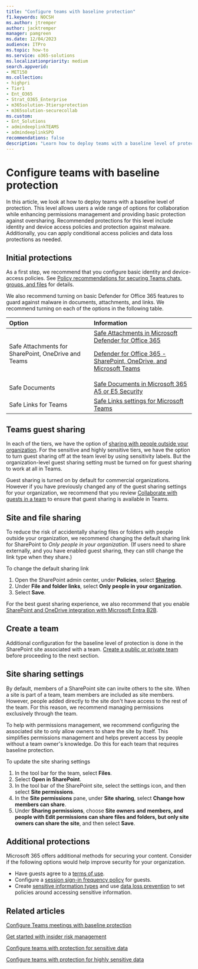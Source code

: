 ```yaml
---
title: "Configure teams with baseline protection"
f1.keywords: NOCSH
ms.author: jtremper
author: jacktremper
manager: pamgreen
ms.date: 12/04/2023
audience: ITPro
ms.topic: how-to
ms.service: o365-solutions
ms.localizationpriority: medium
search.appverid:
- MET150
ms.collection: 
- highpri
- Tier1
- Ent_O365
- Strat_O365_Enterprise
- m365solution-3tiersprotection
- m365solution-securecollab
ms.custom:
- Ent_Solutions
- admindeeplinkTEAMS
- admindeeplinkSPO
recommendations: false
description: "Learn how to deploy teams with a baseline level of protection."
---
```


# Configure teams with baseline protection

In this article, we look at how to deploy teams with a baseline level of protection. This level allows users a wide range of options for collaboration while enhancing permissions management and providing basic protection against oversharing. Recommended protections for this level include identity and device access policies and protection against malware. Additionally, you can apply conditional access policies and data loss protections as needed.

## Initial protections

As a first step, we recommend that you configure basic identity and device-access policies. See [Policy recommendations for securing Teams chats, groups, and files](../security/office-365-security/zero-trust-identity-device-access-policies-teams.md) for details.

We also recommend turning on basic Defender for Office 365 features to guard against malware in documents, attachments, and links. We recommend turning on each of the options in the following table.

|Option|Information|
|:------|:-----------|
|Safe Attachments for SharePoint, OneDrive and Teams|[Safe Attachments in Microsoft Defender for Office 365](../security/office-365-security/safe-attachments-about.md) <p> [Defender for Office 365 - SharePoint, OneDrive, and Microsoft Teams](../security/office-365-security/safe-attachments-for-spo-odfb-teams-about.md)|
|Safe Documents|[Safe Documents in Microsoft 365 A5 or E5 Security](../security/office-365-security/safe-documents-in-e5-plus-security-about.md)|
|Safe Links for Teams|[Safe Links settings for Microsoft Teams](../security/office-365-security/safe-links-about.md#safe-links-settings-for-microsoft-teams)|

## Teams guest sharing

In each of the tiers, we have the option of [sharing with people outside your organization](collaborate-with-people-outside-your-organization.md). For the sensitive and highly sensitive tiers, we have the option to turn guest sharing off at the team level by using sensitivity labels. But the organization-level guest sharing setting must be turned on for guest sharing to work at all in Teams.

Guest sharing is turned on by default for commercial organizations. However if you have previously changed any of the guest sharing settings for your organization, we recommend that you review [Collaborate with guests in a team](collaborate-as-team.md) to ensure that guest sharing is available in Teams.

## Site and file sharing

To reduce the risk of accidentally sharing files or folders with people outside your organization, we recommend changing the default sharing link for SharePoint to *Only people in your organization*. (If users need to share externally, and you have enabled guest sharing, they can still change the link type when they share.)

To change the default sharing link

1. Open the SharePoint admin center, under **Policies**, select <a href="https://go.microsoft.com/fwlink/?linkid=2185222" target="_blank">**Sharing**</a>.
1. Under **File and folder links**, select **Only people in your organization**.
1. Select **Save**.

For the best guest sharing experience, we also recommend that you enable [SharePoint and OneDrive integration with Microsoft Entra B2B](/sharepoint/sharepoint-azureb2b-integration-preview).

## Create a team

Additional configuration for the baseline level of protection is done in the SharePoint site associated with a team. [Create a public or private team](https://support.office.com/article/174adf5f-846b-4780-b765-de1a0a737e2b) before proceeding to the next section.

## Site sharing settings

By default, members of a SharePoint site can invite others to the site. When a site is part of a team, team members are included as site members. However, people added directly to the site don't have access to the rest of the team. For this reason, we recommend managing permissions exclusively through the team.

To help with permissions management, we recommend configuring the associated site to only allow owners to share the site by itself. This simplifies permissions management and helps prevent access by people without a team owner's knowledge. Do this for each team that requires baseline protection.

To update the site sharing settings
1. In the tool bar for the team, select **Files**.
1. Select **Open in SharePoint**.
1. In the tool bar of the SharePoint site, select the settings icon, and then select **Site permissions**.
1. In the **Site permissions** pane, under **Site sharing**, select **Change how members can share**.
1. Under **Sharing permissions**, choose **Site owners and members, and people with Edit permissions can share files and folders, but only site owners can share the site**, and then select **Save**.

## Additional protections

Microsoft 365 offers additional methods for securing your content. Consider if the following options would help improve security for your organization.

- Have guests agree to a [terms of use](/entra/identity/conditional-access/terms-of-use).
- Configure a [session sign-in frequency policy](/entra/identity/conditional-access/howto-conditional-access-session-lifetime) for guests.
- Create [sensitive information types](/purview/sensitive-information-type-learn-about) and use [data loss prevention](/purview/dlp-learn-about-dlp) to set policies around accessing sensitive information.

## Related articles

[Configure Teams meetings with baseline protection](/microsoftteams/configure-meetings-baseline-protection)

[Get started with insider risk management](../compliance/insider-risk-management-configure.md)

[Configure teams with protection for sensitive data](configure-teams-sensitive-protection.md)

[Configure teams with protection for highly sensitive data](configure-teams-highly-sensitive-protection.md)